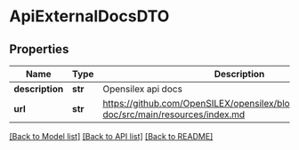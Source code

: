 # ApiExternalDocsDTO

## Properties
Name | Type | Description | Notes
------------ | ------------- | ------------- | -------------
**description** | **str** | Opensilex api docs | [optional] 
**url** | **str** | https://github.com/OpenSILEX/opensilex/blob/master/opensilex-doc/src/main/resources/index.md | [optional] 

[[Back to Model list]](../README.md#documentation-for-models) [[Back to API list]](../README.md#documentation-for-api-endpoints) [[Back to README]](../README.md)


